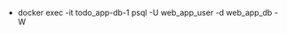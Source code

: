 <!-- execute database with shell -->
 - docker exec -it todo_app-db-1 psql -U web_app_user -d web_app_db -W